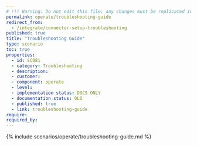```yaml
---
# !!! Warning: Do not edit this file; any changes must be replicated in Excel !!!
permalink: operate/troubleshooting-guide
redirect_from:
  - /integrate/connector-setup-troubleshooting
published: true
title: "Troubleshooting Guide"
type: scenario
toc: true
properties:
  - id: SC081
  - category: Troubleshooting
  - description:
  - customer:
  - component: operate
  - level:
  - implementation status: DOCS ONLY
  - documentation status: OLD
  - published: true
  - link: troubleshooting-guide
require:
required_by:
---
```


{% include scenarios/operate/troubleshooting-guide.md %}
